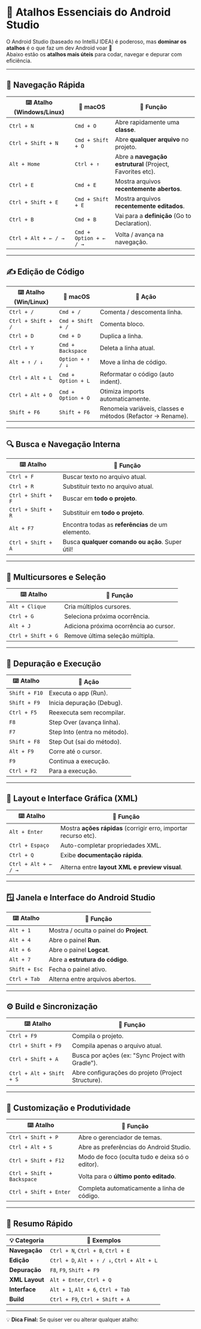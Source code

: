 # 🤖 Atalhos Essenciais do Android Studio

O Android Studio (baseado no IntelliJ IDEA) é poderoso, mas **dominar os atalhos** é o que faz um dev Android voar 🚀  
Abaixo estão os **atalhos mais úteis** para codar, navegar e depurar com eficiência.

---

## 🧭 Navegação Rápida

| ⌨️ **Atalho (Windows/Linux)** | 🍎 **macOS** | 📝 **Função** |
|-------------------------------|--------------|---------------|
| `Ctrl + N` | `Cmd + O` | Abre rapidamente uma **classe**. |
| `Ctrl + Shift + N` | `Cmd + Shift + O` | Abre **qualquer arquivo** no projeto. |
| `Alt + Home` | `Ctrl + ↑` | Abre a **navegação estrutural** (Project, Favorites etc). |
| `Ctrl + E` | `Cmd + E` | Mostra arquivos **recentemente abertos**. |
| `Ctrl + Shift + E` | `Cmd + Shift + E` | Mostra arquivos **recentemente editados**. |
| `Ctrl + B` | `Cmd + B` | Vai para a **definição** (Go to Declaration). |
| `Ctrl + Alt + ← / →` | `Cmd + Option + ← / →` | Volta / avança na navegação. |

---

## ✍️ Edição de Código

| ⌨️ **Atalho (Win/Linux)** | 🍎 **macOS** | 📝 **Ação** |
|---------------------------|--------------|-------------|
| `Ctrl + /` | `Cmd + /` | Comenta / descomenta linha. |
| `Ctrl + Shift + /` | `Cmd + Shift + /` | Comenta bloco. |
| `Ctrl + D` | `Cmd + D` | Duplica a linha. |
| `Ctrl + Y` | `Cmd + Backspace` | Deleta a linha atual. |
| `Alt + ↑ / ↓` | `Option + ↑ / ↓` | Move a linha de código. |
| `Ctrl + Alt + L` | `Cmd + Option + L` | Reformatar o código (auto indent). |
| `Ctrl + Alt + O` | `Cmd + Option + O` | Otimiza imports automaticamente. |
| `Shift + F6` | `Shift + F6` | Renomeia variáveis, classes e métodos (Refactor → Rename). |

---

## 🔍 Busca e Navegação Interna

| ⌨️ **Atalho** | 📝 **Função** |
|---------------|--------------|
| `Ctrl + F` | Buscar texto no arquivo atual. |
| `Ctrl + R` | Substituir texto no arquivo atual. |
| `Ctrl + Shift + F` | Buscar em **todo o projeto**. |
| `Ctrl + Shift + R` | Substituir em **todo o projeto**. |
| `Alt + F7` | Encontra todas as **referências** de um elemento. |
| `Ctrl + Shift + A` | Busca **qualquer comando ou ação**. Super útil! |

---

## 🧩 Multicursores e Seleção

| ⌨️ **Atalho** | 📝 **Função** |
|---------------|--------------|
| `Alt + Clique` | Cria múltiplos cursores. |
| `Ctrl + G` | Seleciona próxima ocorrência. |
| `Alt + J` | Adiciona próxima ocorrência ao cursor. |
| `Ctrl + Shift + G` | Remove última seleção múltipla. |

---

## 🧠 Depuração e Execução

| ⌨️ **Atalho** | 📝 **Ação** |
|---------------|-------------|
| `Shift + F10` | Executa o app (Run). |
| `Shift + F9` | Inicia depuração (Debug). |
| `Ctrl + F5` | Reexecuta sem recompilar. |
| `F8` | Step Over (avança linha). |
| `F7` | Step Into (entra no método). |
| `Shift + F8` | Step Out (sai do método). |
| `Alt + F9` | Corre até o cursor. |
| `F9` | Continua a execução. |
| `Ctrl + F2` | Para a execução. |

---

## 📱 Layout e Interface Gráfica (XML)

| ⌨️ **Atalho** | 📝 **Função** |
|---------------|--------------|
| `Alt + Enter` | Mostra **ações rápidas** (corrigir erro, importar recurso etc). |
| `Ctrl + Espaço` | Auto-completar propriedades XML. |
| `Ctrl + Q` | Exibe **documentação rápida**. |
| `Ctrl + Alt + ← / →` | Alterna entre **layout XML e preview visual**. |

---

## 🪟 Janela e Interface do Android Studio

| ⌨️ **Atalho** | 📝 **Função** |
|---------------|--------------|
| `Alt + 1` | Mostra / oculta o painel do **Project**. |
| `Alt + 4` | Abre o painel **Run**. |
| `Alt + 6` | Abre o painel **Logcat**. |
| `Alt + 7` | Abre a **estrutura do código**. |
| `Shift + Esc` | Fecha o painel ativo. |
| `Ctrl + Tab` | Alterna entre arquivos abertos. |

---

## ⚙️ Build e Sincronização

| ⌨️ **Atalho** | 📝 **Função** |
|---------------|--------------|
| `Ctrl + F9` | Compila o projeto. |
| `Ctrl + Shift + F9` | Compila apenas o arquivo atual. |
| `Ctrl + Shift + A` | Busca por ações (ex: "Sync Project with Gradle"). |
| `Ctrl + Alt + Shift + S` | Abre configurações do projeto (Project Structure). |

---

## 🎨 Customização e Produtividade

| ⌨️ **Atalho** | 📝 **Função** |
|---------------|--------------|
| `Ctrl + Shift + P` | Abre o gerenciador de temas. |
| `Ctrl + Alt + S` | Abre as preferências do Android Studio. |
| `Ctrl + Shift + F12` | Modo de foco (oculta tudo e deixa só o editor). |
| `Ctrl + Shift + Backspace` | Volta para o **último ponto editado**. |
| `Ctrl + Shift + Enter` | Completa automaticamente a linha de código. |

---

## 🧾 Resumo Rápido

| 💡 **Categoria** | 🧠 **Exemplos** |
|------------------|----------------|
| **Navegação** | `Ctrl + N`, `Ctrl + B`, `Ctrl + E` |
| **Edição** | `Ctrl + D`, `Alt + ↑ / ↓`, `Ctrl + Alt + L` |
| **Depuração** | `F8`, `F9`, `Shift + F9` |
| **XML Layout** | `Alt + Enter`, `Ctrl + Q` |
| **Interface** | `Alt + 1`, `Alt + 6`, `Ctrl + Tab` |
| **Build** | `Ctrl + F9`, `Ctrl + Shift + A` |

---

💡 **Dica Final:**
Se quiser ver ou alterar qualquer atalho:
